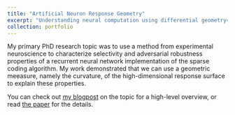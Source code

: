 ```yaml
---
title: "Artificial Neuron Response Geometry"
excerpt: "Understanding neural computation using differential geometry<br/><img src='/images/contours_and_gradients.png'>"
collection: portfolio
---
```


My primary PhD research topic was to use a method from experimental neuroscience to characterize
selectivity and adversarial robustness properties of a recurrent neural network implementation of
the sparse coding algorithm. My work demonstrated that we can use a geometric meeasure,
namely the curvature, of the high-dimensional response surface to explain these properties.

You can check out [my blogpost]({{site.url}}/posts/2021-05-18-selectivity-robustness) on the topic for a high-level
overview, or read [the paper](https://jov.arvojournals.org/article.aspx?articleid=2772000) for the
details.

